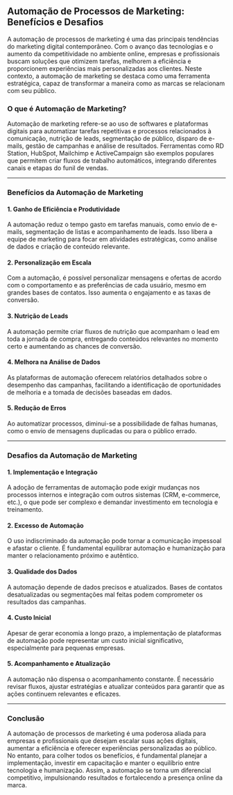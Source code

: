 ## Automação de Processos de Marketing: Benefícios e Desafios

A automação de processos de marketing é uma das principais tendências do marketing digital contemporâneo. Com o avanço das tecnologias e o aumento da competitividade no ambiente online, empresas e profissionais buscam soluções que otimizem tarefas, melhorem a eficiência e proporcionem experiências mais personalizadas aos clientes. Neste contexto, a automação de marketing se destaca como uma ferramenta estratégica, capaz de transformar a maneira como as marcas se relacionam com seu público.

### O que é Automação de Marketing?

Automação de marketing refere-se ao uso de softwares e plataformas digitais para automatizar tarefas repetitivas e processos relacionados à comunicação, nutrição de leads, segmentação de público, disparo de e-mails, gestão de campanhas e análise de resultados. Ferramentas como RD Station, HubSpot, Mailchimp e ActiveCampaign são exemplos populares que permitem criar fluxos de trabalho automáticos, integrando diferentes canais e etapas do funil de vendas.

---

### Benefícios da Automação de Marketing

#### 1. **Ganho de Eficiência e Produtividade**
A automação reduz o tempo gasto em tarefas manuais, como envio de e-mails, segmentação de listas e acompanhamento de leads. Isso libera a equipe de marketing para focar em atividades estratégicas, como análise de dados e criação de conteúdo relevante.

#### 2. **Personalização em Escala**
Com a automação, é possível personalizar mensagens e ofertas de acordo com o comportamento e as preferências de cada usuário, mesmo em grandes bases de contatos. Isso aumenta o engajamento e as taxas de conversão.

#### 3. **Nutrição de Leads**
A automação permite criar fluxos de nutrição que acompanham o lead em toda a jornada de compra, entregando conteúdos relevantes no momento certo e aumentando as chances de conversão.

#### 4. **Melhora na Análise de Dados**
As plataformas de automação oferecem relatórios detalhados sobre o desempenho das campanhas, facilitando a identificação de oportunidades de melhoria e a tomada de decisões baseadas em dados.

#### 5. **Redução de Erros**
Ao automatizar processos, diminui-se a possibilidade de falhas humanas, como o envio de mensagens duplicadas ou para o público errado.

---

### Desafios da Automação de Marketing

#### 1. **Implementação e Integração**
A adoção de ferramentas de automação pode exigir mudanças nos processos internos e integração com outros sistemas (CRM, e-commerce, etc.), o que pode ser complexo e demandar investimento em tecnologia e treinamento.

#### 2. **Excesso de Automação**
O uso indiscriminado da automação pode tornar a comunicação impessoal e afastar o cliente. É fundamental equilibrar automação e humanização para manter o relacionamento próximo e autêntico.

#### 3. **Qualidade dos Dados**
A automação depende de dados precisos e atualizados. Bases de contatos desatualizadas ou segmentações mal feitas podem comprometer os resultados das campanhas.

#### 4. **Custo Inicial**
Apesar de gerar economia a longo prazo, a implementação de plataformas de automação pode representar um custo inicial significativo, especialmente para pequenas empresas.

#### 5. **Acompanhamento e Atualização**
A automação não dispensa o acompanhamento constante. É necessário revisar fluxos, ajustar estratégias e atualizar conteúdos para garantir que as ações continuem relevantes e eficazes.

---

### Conclusão

A automação de processos de marketing é uma poderosa aliada para empresas e profissionais que desejam escalar suas ações digitais, aumentar a eficiência e oferecer experiências personalizadas ao público. No entanto, para colher todos os benefícios, é fundamental planejar a implementação, investir em capacitação e manter o equilíbrio entre tecnologia e humanização. Assim, a automação se torna um diferencial competitivo, impulsionando resultados e fortalecendo a presença online da marca.